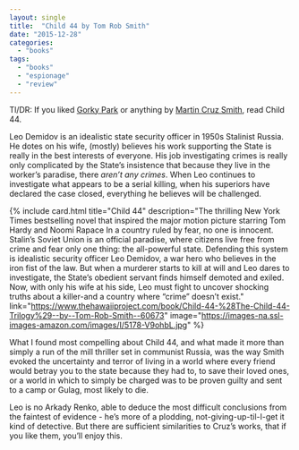 ```yaml
---
layout: single
title:  "Child 44 by Tom Rob Smith"
date: "2015-12-28"
categories: 
  - "books"
tags: 
  - "books"
  - "espionage"
  - "review"
---
```


Tl/DR: If you liked [Gorky Park](http://www.thehawaiiproject.com/book/Gorky-Park-%28Arkady-Renko-No.-1%29--by--Martin-Cruz-Smith--40596) or anything by [Martin Cruz Smith](http://www.thehawaiiproject.com/books--written-by--Martin-Cruz-Smith), read Child 44.

Leo Demidov is an idealistic state security officer in 1950s Stalinist Russia. He dotes on his wife, (mostly) believes his work supporting the State is really in the best interests of everyone. His job investigating crimes is really only complicated by the State’s insistence that because they live in the worker’s paradise, there _aren’t any crimes_. When Leo continues to investigate what appears to be a serial killing, when his superiors have declared the case closed, everything he believes will be challenged.

{% include card.html
   title="Child 44"
   description="The thrilling New York Times bestselling novel that inspired the major motion picture starring Tom Hardy and Noomi Rapace In a country ruled by fear, no one is innocent. Stalin’s Soviet Union is an official paradise, where citizens live free from crime and fear only one thing: the all-powerful state. Defending this system is idealistic security officer Leo Demidov, a war hero who believes in the iron fist of the law. But when a murderer starts to kill at will and Leo dares to investigate, the State’s obedient servant finds himself demoted and exiled. Now, with only his wife at his side, Leo must fight to uncover shocking truths about a killer-and a country where “crime” doesn’t exist."
   link="https://www.thehawaiiproject.com/book/Child-44-%28The-Child-44-Trilogy%29--by--Tom-Rob-Smith--60673"
   image="https://images-na.ssl-images-amazon.com/images/I/5178-V9ohbL.jpg"
%}


What I found most compelling about Child 44, and what made it more than simply a run of the mill thriller set in communist Russia, was the way Smith evoked the uncertainty and terror of living in a world where every friend would betray you to the state because they had to, to save their loved ones, or a world in which to simply be charged was to be proven guilty and sent to a camp or Gulag, most likely to die.

Leo is no Arkady Renko, able to deduce the most difficult conclusions from the faintest of evidence - he’s more of a plodding, not-giving-up-til-I-get it kind of detective. But there are sufficient similarities to Cruz’s works, that if you like them, you’ll enjoy this.
